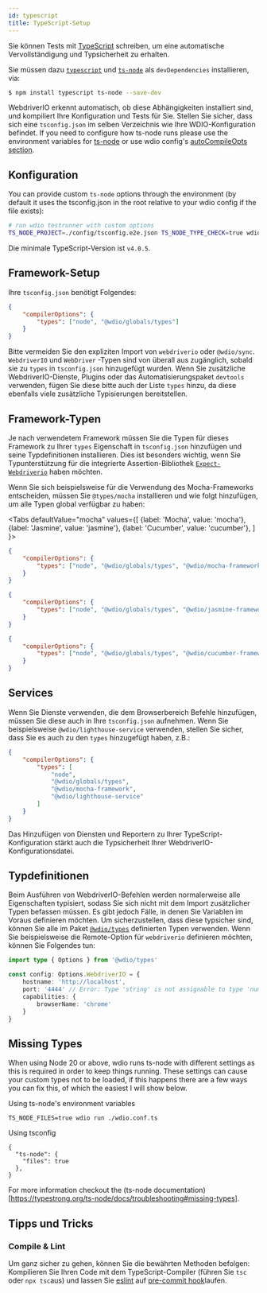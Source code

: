 ```yaml
---
id: typescript
title: TypeScript-Setup
---
```


Sie können Tests mit [TypeScript](http://www.typescriptlang.org) schreiben, um eine automatische Vervollständigung und Typsicherheit zu erhalten.

Sie müssen dazu [`typescript`](https://github.com/microsoft/TypeScript) und [`ts-node`](https://github.com/TypeStrong/ts-node) als `devDependencies` installieren, via:

```bash npm2yarn
$ npm install typescript ts-node --save-dev
```

WebdriverIO erkennt automatisch, ob diese Abhängigkeiten installiert sind, und kompiliert Ihre Konfiguration und Tests für Sie. Stellen Sie sicher, dass sich eine `tsconfig.json` im selben Verzeichnis wie Ihre WDIO-Konfiguration befindet. If you need to configure how ts-node runs please use the environment variables for [ts-node](https://www.npmjs.com/package/ts-node#options) or use wdio config's [autoCompileOpts section](/docs/configurationfile).

## Konfiguration

You can provide custom `ts-node` options through the environment (by default it uses the tsconfig.json in the root relative to your wdio config if the file exists):

```sh
# run wdio testrunner with custom options
TS_NODE_PROJECT=./config/tsconfig.e2e.json TS_NODE_TYPE_CHECK=true wdio run wdio.conf.ts
```

Die minimale TypeScript-Version ist `v4.0.5`.

## Framework-Setup

Ihre `tsconfig.json` benötigt Folgendes:

```json title="tsconfig.json"
{
    "compilerOptions": {
        "types": ["node", "@wdio/globals/types"]
    }
}
```

Bitte vermeiden Sie den expliziten Import von `webdriverio` oder `@wdio/sync`. `WebdriverIO` und `WebDriver` -Typen sind von überall aus zugänglich, sobald sie zu `types` in `tsconfig.json` hinzugefügt wurden. Wenn Sie zusätzliche WebdriverIO-Dienste, Plugins oder das Automatisierungspaket `devtools` verwenden, fügen Sie diese bitte auch der Liste `types` hinzu, da diese ebenfalls viele zusätzliche Typisierungen bereitstellen.

## Framework-Typen

Je nach verwendetem Framework müssen Sie die Typen für dieses Framework zu Ihrer  `types` Eigenschaft in `tsconfig.json` hinzufügen und seine Typdefinitionen installieren. Dies ist besonders wichtig, wenn Sie Typunterstützung für die integrierte Assertion-Bibliothek [`Expect-Webdriverio`](https://www.npmjs.com/package/expect-webdriverio) haben möchten.

Wenn Sie sich beispielsweise für die Verwendung des Mocha-Frameworks entscheiden, müssen Sie `@types/mocha` installieren und wie folgt hinzufügen, um alle Typen global verfügbar zu haben:

<Tabs
  defaultValue="mocha"
  values={[
    {label: 'Mocha', value: 'mocha'},
 {label: 'Jasmine', value: 'jasmine'},
 {label: 'Cucumber', value: 'cucumber'},
 ]
}>
<TabItem value="mocha">

```json title="tsconfig.json"
{
    "compilerOptions": {
        "types": ["node", "@wdio/globals/types", "@wdio/mocha-framework"]
    }
}
```

</TabItem>
<TabItem value="jasmine">

```json title="tsconfig.json"
{
    "compilerOptions": {
        "types": ["node", "@wdio/globals/types", "@wdio/jasmine-framework"]
    }
}
```

</TabItem>
<TabItem value="cucumber">

```json title="tsconfig.json"
{
    "compilerOptions": {
        "types": ["node", "@wdio/globals/types", "@wdio/cucumber-framework"]
    }
}
```

</TabItem>
</Tabs>

## Services

Wenn Sie Dienste verwenden, die dem Browserbereich Befehle hinzufügen, müssen Sie diese auch in Ihre `tsconfig.json` aufnehmen. Wenn Sie beispielsweise `@wdio/lighthouse-service` verwenden, stellen Sie sicher, dass Sie es auch zu den `types` hinzugefügt haben, z.B.:

```json title="tsconfig.json"
{
    "compilerOptions": {
        "types": [
            "node",
            "@wdio/globals/types",
            "@wdio/mocha-framework",
            "@wdio/lighthouse-service"
        ]
    }
}
```

Das Hinzufügen von Diensten und Reportern zu Ihrer TypeScript-Konfiguration stärkt auch die Typsicherheit Ihrer WebdriverIO-Konfigurationsdatei.

## Typdefinitionen

Beim Ausführen von WebdriverIO-Befehlen werden normalerweise alle Eigenschaften typisiert, sodass Sie sich nicht mit dem Import zusätzlicher Typen befassen müssen. Es gibt jedoch Fälle, in denen Sie Variablen im Voraus definieren möchten. Um sicherzustellen, dass diese typsicher sind, können Sie alle im Paket [`@wdio/types`](https://www.npmjs.com/package/@wdio/types) definierten Typen verwenden. Wenn Sie beispielsweise die Remote-Option für `webdriverio` definieren möchten, können Sie Folgendes tun:

```ts
import type { Options } from '@wdio/types'

const config: Options.WebdriverIO = {
    hostname: 'http://localhost',
    port: '4444' // Error: Type 'string' is not assignable to type 'number'.ts(2322)
    capabilities: {
        browserName: 'chrome'
    }
}
```

## Missing Types

When using Node 20 or above, wdio runs ts-node with different settings as this is required in order to keep things running. These settings can cause your custom types not to be loaded, if this happens there are a few ways you can fix this, of which the easiest I will show below.

Using ts-node's environment variables
```
TS_NODE_FILES=true wdio run ./wdio.conf.ts
```

Using tsconfig
```
{
  "ts-node": {
    "files": true
  },
}
```

For more information checkout the (ts-node documentation)[https://typestrong.org/ts-node/docs/troubleshooting#missing-types].

## Tipps und Tricks

### Compile & Lint

Um ganz sicher zu gehen, können Sie die bewährten Methoden befolgen: Kompilieren Sie Ihren Code mit dem TypeScript-Compiler (führen Sie `tsc` oder `npx tsc`aus) und lassen Sie [eslint](https://www.npmjs.com/package/@typescript-eslint/eslint-plugin) auf [pre-commit hook](https://github.com/typicode/husky)laufen.
